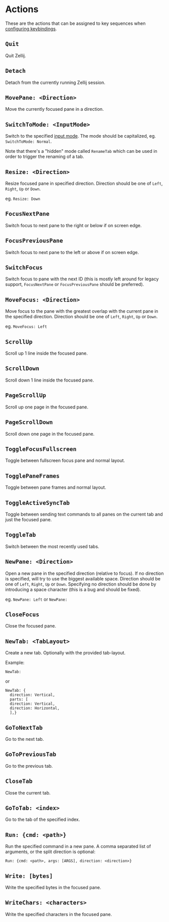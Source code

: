 # Actions
These are the actions that can be assigned to key sequences when [configuring keybindings](./keybindings.md).

## `Quit`
Quit Zellij.

## `Detach`
Detach from the currently running Zellij session.

## `MovePane: <Direction>`
Move the currently focused pane in a direction.

## `SwitchToMode: <InputMode>`
Switch to the specified [input mode](./keybindings-modes.md).
The mode should be capitalized, eg. `SwitchToMode: Normal`.

Note that there's a "hidden" mode called `RenameTab` which can be used in order to trigger the renaming of a tab.

## `Resize: <Direction>`
Resize focused pane in specified direction.
Direction should be one of `Left`, `Right`, `Up` or `Down`.

eg. `Resize: Down`

## `FocusNextPane`
Switch focus to next pane to the right or below if on screen edge.

## `FocusPreviousPane`
Switch focus to next pane to the left or above if on screen edge.

## `SwitchFocus`
Switch focus to pane with the next ID (this is mostly left around for legacy support, `FocusNextPane` or `FocusPreviousPane` should be preferred).

## `MoveFocus: <Direction>`
Move focus to the pane with the greatest overlap with the current pane in the specified direction. 
Direction should be one of `Left`, `Right`, `Up` or `Down`.

eg. `MoveFocus: Left`

## `ScrollUp`
Scroll up 1 line inside the focused pane.

## `ScrollDown`
Scroll down 1 line inside the focused pane.

##    `PageScrollUp`
Scroll up one page in the focused pane.

##    `PageScrollDown`
Scroll down one page in the focused pane.

## `ToggleFocusFullscreen`
Toggle between fullscreen focus pane and normal layout.

## `TogglePaneFrames`
Toggle between pane frames and normal layout.

## `ToggleActiveSyncTab`
Toggle between sending text commands to all panes on the current tab and just the focused pane.

## `ToggleTab`
Switch between the most recently used tabs.



## `NewPane: <Direction>`
Open a new pane in the specified direction (relative to focus).
If no direction is specified, will try to use the biggest available space.
Direction should be one of `Left`, `Right`, `Up` or `Down`.
Specifying no direction should be done by introducing a space character (this is a bug and should be fixed).

eg. `NewPane: Left` or `NewPane: `

## `CloseFocus`
Close the focused pane.

## `NewTab: <TabLayout>`
Create a new tab. Optionally with the provided tab-layout.

Example:
```
NewTab:
```
or
```
NewTab: {
  direction: Vertical,
  parts: [
  direction: Vertical,
  direction: Horizontal,
  ],}
```

## `GoToNextTab`
Go to the next tab.

## `GoToPreviousTab`
Go to the previous tab.

## `CloseTab`
Close the current tab.

## `GoToTab: <index>`
Go to the tab of the specified index.

## `Run: {cmd: <path>}`
Run the specified command in a new pane.
A comma separated list of arguments, or the split
direction is optional:

`Run: {cmd: <path>, args: [ARGS], direction: <direction>}`

## `Write: [bytes]`
Write the specified bytes in the focused pane.

## `WriteChars: <characters>`
Write the specified characters in the focused pane.

